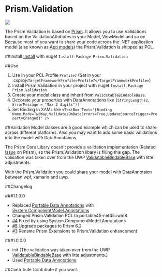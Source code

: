 # Prism.Validation

[<img src="https://ci.appveyor.com/api/projects/status/github/mfe-/Prism.Validation?branch=master&svg=true">](https://ci.appveyor.com/project/mfe-/prism-extensions)

The Prism.Validation is based on [Prism](https://github.com/PrismLibrary). It allows you to use Validations based on the ValidationAttributes in your Model, ViewModel and so on. 
Because most of you want to share your code acroos the .NET application model (also known as [App models](https://en.wikipedia.org/wiki/.NET_Framework#App_models)) the Prism.Validation is shipped as PCL.

##Install
[Install](https://www.nuget.org/packages/Prism.Validation/) with nuget ```Install-Package Prism.Validation```

##Use
1. Use in your PCL Profile ```Profile7``` (Set in your .csproj```<TargetFrameworkProfile>Profile7</TargetFrameworkProfile>```)
2. Install Prism.Validation in your project with nuget ```Install-Package Prism.Validation``` 
3. Create your model class and inherit from ```ValidatableBindableBase```.
4. Decorate your properties with DataAnnotations like ```[StringLength(2, ErrorMessage = "Max 2 digits")]```
5. Set Binding in XAML like ```<TextBox Text="{Binding Name,Mode=TwoWay,ValidatesOnDataErrors=True,UpdateSourceTrigger=PropertyChanged}" />``` 

##Validation
Model classes are a good example which can be used to share across different platforms. Also you may want to add some basic validations into the model with DataAnnotaions.

The Prism Core Libary doesn't provide a validation implementation (Related [Issue](https://github.com/PrismLibrary/Prism/issues/625) on Prism), so the Prism.Validation libary is filling this gap. The validation was taken over from the UWP [ValidatableBindableBase](https://github.com/PrismLibrary/Prism/tree/de7b03b5e015edcac595602512877b264a1345d1/Source/Windows10/Prism.Windows/Validation) with litte adjustments.

With the Prism.Validation you could share your model with DataAnnotaion between wpf, xamarin and uwp. 

##Changelog

###1.1.0.0

- Replaced [Portable Data Annotations](https://www.nuget.org/packages/Portable.DataAnnotations/) with [System.ComponentModel.Annotations](https://www.nuget.org/packages/System.ComponentModel.Annotations/)
- Changed Prism.Validation PCL to portable45-net45+win8
- [#4](https://github.com/mfe-/Prism.Validation/issues/4) Fixed by using System.ComponentModel.Annotations
- [#5](https://github.com/mfe-/Prism.Validation/issues/5) Upgrade packages to Prism 6.2
- [#3](https://github.com/mfe-/Prism.Validation/issues/3) Rename Prism.Extensions to Prism.Validation enhancement

###1.0.0.0
- Init (The validation was taken over from the UWP [ValidatableBindableBase](https://github.com/PrismLibrary/Prism/tree/de7b03b5e015edcac595602512877b264a1345d1/Source/Windows10/Prism.Windows/Validation) with litte adjustments.)
- Used [Portable Data Annotations](https://www.nuget.org/packages/Portable.DataAnnotations/)

##Contribute
Contribute if you want.
